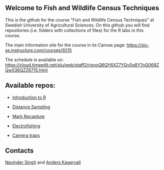 ## Welcome to Fish and Wildlife Census Techniques

This is the github for the course "Fish and Wildlife Census Techniques" at Swedish University of Agricultural Sciences. On this github you will find repositories (i.e. folders with collections of files) for the R labs in this course.

The main information site for the course in its Canvas page: <https://slu-se.instructure.com/courses/9215>

The schedule is available on: <https://cloud.timeedit.net/slu/web/staff2/riqvoQ6QY6XZ7YQy5q8Y7oQ069ZQw536QZZ6715.html>

## Available repos:

-   [Introduction to R](../../../R-intro)

-   [Distance Sampling](../../../DistanceSampling)

-   [Mark Recapture](../../../MarkRecapture)

-   [Electrofishing](../../../Electrofishing)

-   [Camera traps](../../../Camera-traps)

## Contacts
[Navinder Singh](mailto:navinder.signh@slu.se) and [Anders Kagervall](mailto:anders.kagervall@slu.se)

